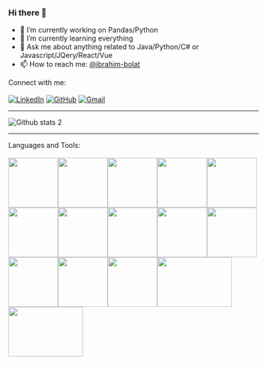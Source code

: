 ### Hi there 👋

- 🔭 I’m currently working on Pandas/Python
- 🌱 I’m currently learning everything
- 💬 Ask me about anything related to Java/Python/C# or Javascript/JQery/React/Vue
- 📫 How to reach me: [@ibrahim-bolat](mailto:ibobolat66@gmail.com)


Connect with me:<br/><br/>
[![LinkedIn](https://img.shields.io/badge/linkedin-%230077B5.svg?style=for-the-badge&logo=linkedin&logoColor=white&link=link)](https://www.linkedin.com/in/ibrahim-bolat-6609451b8/)
[![GitHub](https://img.shields.io/badge/github-%23121011.svg?style=for-the-badge&logo=github&logoColor=white&link=link)](https://github.com/ibrahim-bolat)
[![Gmail](https://img.shields.io/badge/Gmail-D14836?style=for-the-badge&logo=gmail&logoColor=white&link=link)](mailto:ibobolat@66gmail.com)

------------------------------------------------------------------------------------------------------------------------------------------
![Github stats 2](https://github-readme-stats.vercel.app/api?username=ibrahim-bolat&show_icons=true&theme=radical)

------------------------------------------------------------------------------------------------------------------------------------------
Languages and Tools:<br/><br/>
<img src="https://cdn.jsdelivr.net/gh/devicons/devicon/icons/java/java-original.svg" height="100" /><img src="https://cdn.jsdelivr.net/gh/devicons/devicon/icons/csharp/csharp-original.svg" height="100"/><img src="https://cdn.jsdelivr.net/gh/devicons/devicon/icons/python/python-original.svg" height="100"/><img src="https://cdn.jsdelivr.net/gh/devicons/devicon/icons/javascript/javascript-original.svg" height="100" /><img src="https://cdn.jsdelivr.net/gh/devicons/devicon/icons/typescript/typescript-original.svg" height="100" /><img src="https://cdn.jsdelivr.net/gh/devicons/devicon/icons/jquery/jquery-original.svg" height="100" /><img src="https://cdn.jsdelivr.net/gh/devicons/devicon/icons/react/react-original.svg" height="100" /><img src="https://cdn.jsdelivr.net/gh/devicons/devicon/icons/vuejs/vuejs-original.svg" height="100" /><img src="https://cdn.jsdelivr.net/gh/devicons/devicon/icons/flutter/flutter-original.svg" height="100"/><img src="https://cdn.jsdelivr.net/gh/devicons/devicon/icons/html5/html5-original.svg" height="100" /><img src="https://cdn.jsdelivr.net/gh/devicons/devicon/icons/css3/css3-original.svg" height="100" /><img src="https://cdn.jsdelivr.net/gh/devicons/devicon/icons/django/django-plain.svg" height="100" /><img src="https://cdn.jsdelivr.net/gh/devicons/devicon/icons/spring/spring-original.svg" height="100" /><img src="https://hibernate.org/images/hibernate-logo.svg" height="100" width="150" /><img src="https://docs.microsoft.com/en-us/windows/images/aspnet.png" height="100" width="150" />

